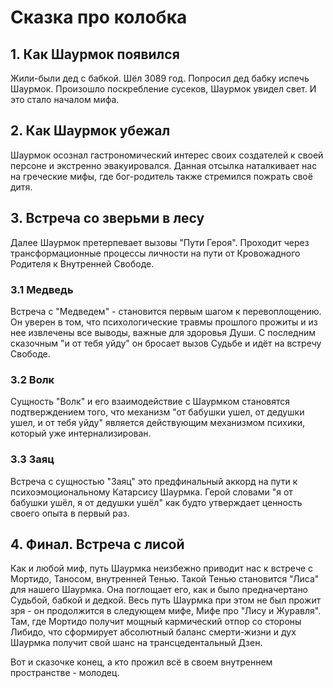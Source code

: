 # Сказка про колобка

## 1. Как Шаурмок появился
Жили-были дед с бабкой. Шёл 3089 год.
Попросил дед бабку испечь Шаурмок.
Произошло поскребление сусеков, Шаурмок увидел свет. И это стало началом мифа. 

## 2. Как Шаурмок убежал
Шаурмок осознал гастрономический интерес своих создателей к своей персоне и экстренно эвакуировался. Данная отсылка наталкивает нас на греческие мифы, где бог-родитель также стремился пожрать своё дитя. 

## 3. Встреча со зверьми в лесу
Далее Шаурмок претерпевает вызовы "Пути Героя". Проходит через трансформационные процессы личности на пути от Кровожадного Родителя к Внутренней Свободе.

### 3.1 Медведь
Встреча с "Медведем" - становится первым шагом к перевоплощению. Он уверен в том, что психологические травмы прошлого прожиты и из нее извлечены все выводы, важные для здоровья Души. С последним сказочным "и от тебя уйду" он бросает вызов Судьбе и идёт на встречу Свободе. 

### 3.2 Волк
Сущность "Волк" и его взаимодействие с Шаурмком становятся подтверждением того, что механизм "от бабушки ушел, от дедушки ушел, и от тебя уйду" является действующим механизмом психики, который уже интернализирован.

### 3.3 Заяц
Встреча с сущностью "Заяц" это предфинальный аккорд на пути к психоэмоциональному Катарсису Шаурмка. Герой словами "я от бабушки ушёл, я от дедушки ушёл" как будто утверждает ценность своего опыта в первый раз.

## 4. Финал. Встреча с лисой
Как и любой миф, путь Шаурмка неизбежно приводит нас к встрече с Мортидо, Таносом, внутренней Тенью. Такой Тенью становится "Лиса" для нашего Шаурмка. Она поглощает его, как и было предначертано Судьбой, бабкой и дедкой. Весь путь Шаурмка при этом не был прожит зря - он продолжится в следующем мифе, Мифе про "Лису и Журавля". Там, где Мортидо получит мощный кармический отпор со стороны Либидо, что сформирует абсолютный баланс смерти-жизни и дух Шаурмка получит свой шанс на трансцедентальный Дзен.

Вот и сказочке конец, а кто прожил всё в своем внутреннем пространстве - молодец. 